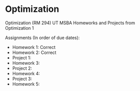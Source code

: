 # Optimization
Optimization (RM 294) UT MSBA
Homeworks and Projects from Optimization 1

Assignments (In order of due dates):
* Homework 1: Correct
* Homework 2: Correct
* Project 1: 
* Homework 3:
* Project 2:
* Homework 4:
* Project 3:
* Homework 5:
